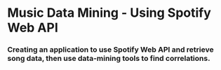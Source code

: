 # Music Data Mining - Using Spotify Web API

### Creating an application to use Spotify Web API and retrieve song data, then use data-mining tools to find correlations. 